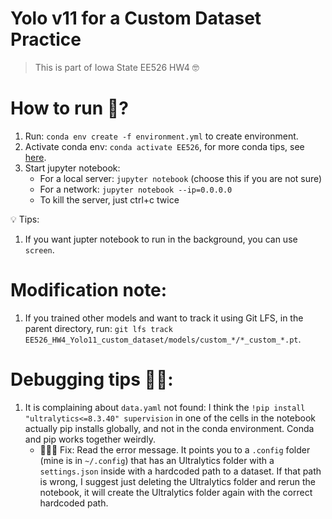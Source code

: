 # Yolo v11 for a Custom Dataset Practice

> This is part of Iowa State EE526 HW4 🤓

# How to run 🏃?
1. Run: `conda env create -f environment.yml` to create environment.
2. Activate conda env: `conda activate EE526`, for more conda tips, see [here](https://github.com/jona1115/documentations/blob/main/conda/condatips.md).
3. Start jupyter notebook:
    - For a local server: `jupyter notebook` (choose this if you are not sure)
    - For a network: `jupyter notebook --ip=0.0.0.0`
    - To kill the server, just ctrl+c twice

💡 Tips:
1. If you want jupter notebook to run in the background, you can use `screen`.

# Modification note:
1. If you trained other models and want to track it using Git LFS, in the parent directory, run: `git lfs track EE526_HW4_Yolo11_custom_dataset/models/custom_*/*_custom_*.pt`. 

# Debugging tips 🔪🐞:
1. It is complaining about `data.yaml` not found: I think the `!pip install "ultralytics<=8.3.40" supervision` in one of the cells in the notebook actually pip installs globally, and not in the conda environment. Conda and pip works together weirdly. 
    - 👨🏻‍🔧 Fix: Read the error message. It points you to a `.config` folder (mine is in `~/.config`) that has an Ultralytics folder with a `settings.json` inside with a hardcoded path to a dataset. If that path is wrong, I suggest just deleting the Ultralytics folder and rerun the notebook, it will create the Ultralytics folder again with the correct hardcoded path.
